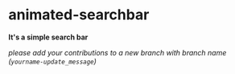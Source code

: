 # animated-searchbar

**It's a simple search bar**

 _please add your contributions to a new branch with branch name (```yourname-update_message```)_
